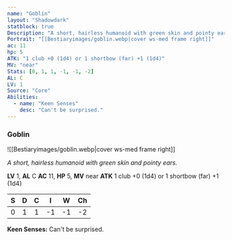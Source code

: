 ```yaml
---
name: "Goblin"
layout: "Shadowdark"
statblock: true
Description: "A short, hairless humanoid with green skin and pointy ears."
Portrait: "[[Bestiaryimages/goblin.webp|cover ws-med frame right]]"
ac: 11
hp: 5
ATK: "1 club +0 (1d4) or 1 shortbow (far) +1 (1d4)"
MV: "near"
Stats: [0, 1, 1, -1, -1, -2]
AL: C
LV: 1
Source: "Core"
Abilities:
  - name: "Keen Senses"
    desc: "Can't be surprised."
---
```


### Goblin

![[Bestiaryimages/goblin.webp|cover ws-med frame right]]

_A short, hairless humanoid with green skin and pointy ears._

**LV** 1, **AL** C
**AC** 11, **HP** 5, **MV** near
**ATK** 1 club +0 (1d4) or 1 shortbow (far) +1 (1d4)

|  S  |  D  |  C  |  I  |  W  |  Ch  |
|:---:|:---:|:---:|:---:|:---:|:----:|
| 0 | 1 | 1 | -1 | -1 | -2 |

**Keen Senses:** Can't be surprised.

